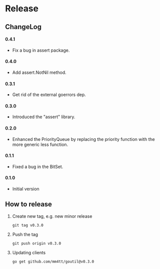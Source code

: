# Release

## ChangeLog

#### 0.4.1
- Fix a bug in assert package.

#### 0.4.0
- Add assert.NotNil method.

#### 0.3.1
- Get rid of the external goerrors dep.

#### 0.3.0
- Introduced the "assert" library.

#### 0.2.0
- Enhanced the PriorityQueue by replacing the priority function with the more
  generic less function.

#### 0.1.1
- Fixed a bug in the BitSet.
  
#### 0.1.0
- Initial version

## How to release

1. Create new tag, e.g. new minor release
    ```
    git tag v0.3.0
    ```

2. Push the tag
    ```
    git push origin v0.3.0
    ```

3. Updating clients
    ```
    go get github.com/mm4tt/goutil@v0.3.0
    ```

